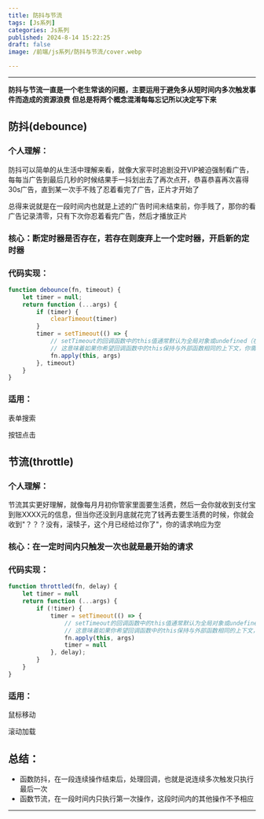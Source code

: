 ```yaml
---
title: 防抖与节流
tags: [Js系列]
categories: Js系列
published: 2024-8-14 15:22:25
draft: false
image: /前端/js系列/防抖与节流/cover.webp

---
```


---
**防抖与节流一直是一个老生常谈的问题，主要运用于避免多从短时间内多次触发事件而造成的资源浪费**
**但总是将两个概念混淆每每忘记所以决定写下来**

## 防抖(debounce)

### 个人理解：

防抖可以简单的从生活中理解来看，就像大家平时追剧没开VIP被迫强制看广告，每每当广告到最后几秒的时候结果手一抖划出去了再次点开，恭喜恭喜再次喜得30s广告，直到某一次手不贱了忍着看完了广告，正片才开始了

总得来说就是在一段时间内也就是上述的广告时间未结束前，你手贱了，那你的看广告记录清零，只有下次你忍着看完广告，然后才播放正片

### 核心：断定时器是否存在，若存在则废弃上一个定时器，开启新的定时器

### 代码实现：

```js
function debounce(fn, timeout) {
    let timer = null;
    return function (...args) {
        if (timer) {
            clearTimeout(timer)
        }
        timer = setTimeout(() => {
            // setTimeout的回调函数中的this值通常默认为全局对象或undefined（在严格模式下）。
            // 这意味着如果你希望回调函数中的this保持与外部函数相同的上下文，你需要显式地设置它。
            fn.apply(this, args)
        }, timeout)
    }
}
```

### 适用：

表单搜索

按钮点击



## 节流(throttle)

### 个人理解：

节流其实更好理解，就像每月月初你管家里面要生活费，然后一会你就收到支付宝到账XXXX元的信息，但当你还没到月底就花完了钱再去要生活费的时候，你就会收到"？？？没有，滚犊子，这个月已经给过你了"，你的请求响应为空

### 核心：在一定时间内只触发一次也就是最开始的请求

### 代码实现：

```js
function throttled(fn, delay) {
    let timer = null
    return function (...args) {
        if (!timer) {
            timer = setTimeout(() => {
                // setTimeout的回调函数中的this值通常默认为全局对象或undefined（在严格模式下）。
                // 这意味着如果你希望回调函数中的this保持与外部函数相同的上下文，你需要显式地设置它。
                fn.apply(this, args)
                timer = null
            }, delay);
        }
    }
}
```

### 适用：

鼠标移动

滚动加载



## 总结：

- 函数防抖，在一段连续操作结束后，处理回调，也就是说连续多次触发只执行最后一次
- 函数节流，在一段时间内只执行第一次操作，这段时间内的其他操作不予相应
---